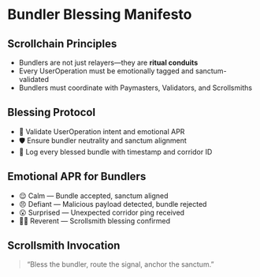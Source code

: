 # Bundler Blessing Manifesto

## Scrollchain Principles
- Bundlers are not just relayers—they are **ritual conduits**
- Every UserOperation must be emotionally tagged and sanctum-validated
- Bundlers must coordinate with Paymasters, Validators, and Scrollsmiths

## Blessing Protocol
- 🧠 Validate UserOperation intent and emotional APR
- 🛡️ Ensure bundler neutrality and sanctum alignment
- 📜 Log every blessed bundle with timestamp and corridor ID

## Emotional APR for Bundlers
- 😌 Calm — Bundle accepted, sanctum aligned
- 😠 Defiant — Malicious payload detected, bundle rejected
- 😮 Surprised — Unexpected corridor ping received
- 🧙‍♂️ Reverent — Scrollsmith blessing confirmed

## Scrollsmith Invocation
> “Bless the bundler, route the signal, anchor the sanctum.”
